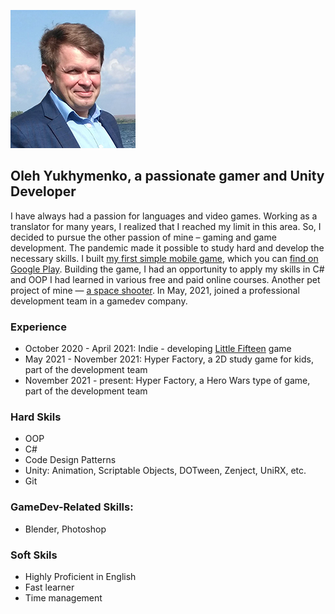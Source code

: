 ![image](/assets/images/small.jpg)

## Oleh Yukhymenko, a passionate gamer and Unity Developer

I have always had a passion for languages and video games. Working as a translator for many years, I realized that I reached my limit in this area. So, I decided to pursue the other passion of mine – gaming and game development. The pandemic made it possible to study hard and develop the necessary skills. I built [my first simple mobile game](https://github.com/Jukol/Fifteen), which you can [find on Google Play](https://play.google.com/store/apps/details?id=com.OlehYukhymenko.Fifteen). Building the game, I had an opportunity to apply my skills in C# and OOP I had learned in various free and paid online courses. Another pet project of mine — [a space shooter](https://github.com/Jukol/Space_Shooter/tree/master). In May, 2021, joined a professional development team in a gamedev company.

### Experience

- October 2020 - April 2021: Indie - developing [Little Fifteen](https://github.com/Jukol/Fifteen) game
- May 2021 - November 2021: Hyper Factory, a 2D study game for kids, part of the development team
- November 2021 - present: Hyper Factory, a Hero Wars type of game, part of the development team

### Hard Skils

-	OOP
-	C#
-	Code Design Patterns
-	Unity: Animation, Scriptable Objects, DOTween, Zenject, UniRX, etc.
-	Git

### GameDev-Related Skills:

- Blender, Photoshop

### Soft Skils

-	Highly Proficient in English
- Fast learner
- Time management
